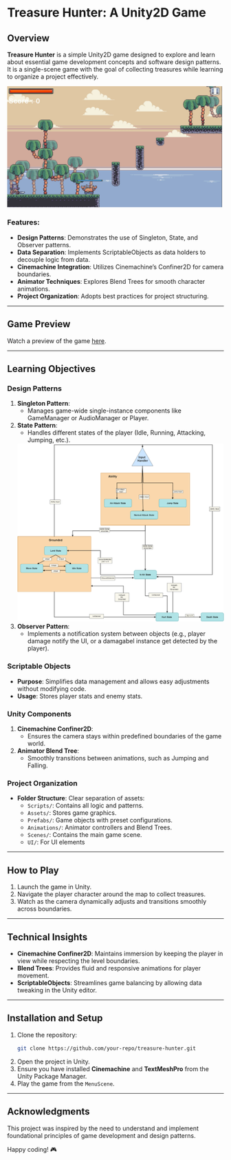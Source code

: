# Treasure Hunter: A Unity2D Game

## Overview  
**Treasure Hunter** is a simple Unity2D game designed to explore and learn about essential game development concepts and software design patterns. It is a single-scene game with the goal of collecting treasures while learning to organize a project effectively.

<img src="./screenshoot.JPG" alt="Preview Image" width="500" style="display: inline-block; margin-right: 20px;"/>

### Features:  
- **Design Patterns**: Demonstrates the use of Singleton, State, and Observer patterns.  
- **Data Separation**: Implements ScriptableObjects as data holders to decouple logic from data.  
- **Cinemachine Integration**: Utilizes Cinemachine’s Confiner2D for camera boundaries.  
- **Animator Techniques**: Explores Blend Trees for smooth character animations.  
- **Project Organization**: Adopts best practices for project structuring.  

---


## Game Preview
Watch a preview of the game [here](https://youtu.be/4nQMcIk_6yA).


---

## Learning Objectives  

### Design Patterns  
1. **Singleton Pattern**:  
   - Manages game-wide single-instance components like GameManager or AudioManager or Player.  
2. **State Pattern**:  
   - Handles different states of the player (Idle, Running, Attacking, Jumping, etc.).  
   <img src="./Player FiniteStateMachine.png" alt="Preview Image" width="500" style="display: inline-block; margin-right: 20px;"/>
3. **Observer Pattern**:  
   - Implements a notification system between objects (e.g., player damage  notify the UI, or a damagabel instance get detected by the player).  

### Scriptable Objects  
- **Purpose**: Simplifies data management and allows easy adjustments without modifying code.  
- **Usage**: Stores player stats and enemy stats.

### Unity Components  
1. **Cinemachine Confiner2D**:  
   - Ensures the camera stays within predefined boundaries of the game world.  
2. **Animator Blend Tree**:  
   - Smoothly transitions between animations, such as Jumping and Falling.  

### Project Organization  
- **Folder Structure**: Clear separation of assets:  
  - `Scripts/`: Contains all logic and patterns.  
  - `Assets/`: Stores game graphics.  
  - `Prefabs/`: Game objects with preset configurations.  
  - `Animations/`: Animator controllers and Blend Trees.  
  - `Scenes/`: Contains the main game scene.  
  - `UI/`: For UI elements

---

## How to Play  
1. Launch the game in Unity.  
2. Navigate the player character around the map to collect treasures.  
3. Watch as the camera dynamically adjusts and transitions smoothly across boundaries.  

---

## Technical Insights  
- **Cinemachine Confiner2D**: Maintains immersion by keeping the player in view while respecting the level boundaries.  
- **Blend Trees**: Provides fluid and responsive animations for player movement.  
- **ScriptableObjects**: Streamlines game balancing by allowing data tweaking in the Unity editor.

---

## Installation and Setup  
1. Clone the repository:  
   ```bash  
   git clone https://github.com/your-repo/treasure-hunter.git  
   ```  
2. Open the project in Unity.  
3. Ensure you have installed **Cinemachine** and **TextMeshPro** from the Unity Package Manager.  
4. Play the game from the `MenuScene`.

---

## Acknowledgments  
This project was inspired by the need to understand and implement foundational principles of game development and design patterns.  

Happy coding! 🎮  